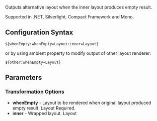 Outputs alternative layout when the inner layout produces empty result. 

Supported in .NET, Silverlight, Compact Framework and Mono.

## Configuration Syntax
```
${whenEmpty:whenEmpty=Layout:inner=Layout}
```

or by using ambient property to modify output of other layout renderer:

```
${other:whenEmpty=Layout}
```

## Parameters
### Transformation Options
* **whenEmpty** - Layout to be rendered when original layout produced empty result. Layout Required.
* **inner** - Wrapped layout. Layout
